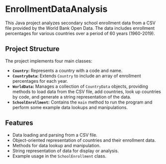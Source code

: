 # EnrollmentDataAnalysis
This Java project analyzes secondary school enrollment data from a CSV file provided by the World Bank Open Data. The data includes enrollment percentages for various countries over a period of 60 years (1960-2019).   

## Project Structure

The project implements four main classes:

* **`Country`:** Represents a country with a code and name.
* **`CountryData`:** Extends `Country` to include an array of enrollment percentages for each year.
* **`WorldData`:** Manages a collection of `CountryData` objects, providing methods to load data from the CSV file, add countries, look up countries by code, and generate a string representation of the data.
* **`SchoolEnrollment`:** Contains the `main` method to run the program and perform some example data lookups and manipulations.

## Features

* Data loading and parsing from a CSV file.
* Object-oriented representation of countries and their enrollment data.
* Methods for data lookup and manipulation.
* String representation of data for display or analysis.
* Example usage in the `SchoolEnrollment` class.
